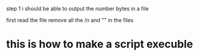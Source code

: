 step 1 
i should be able to output the number bytes in a file

first read the file
remove all the /n and "" in the files

# this is how to make a script execuble